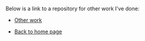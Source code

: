 ---
---

Below is a link to a repository for other work I've done:

- [Other work](https://github.com/arjunvenkat510/otherwork)


- [Back to home page](/index.md)
